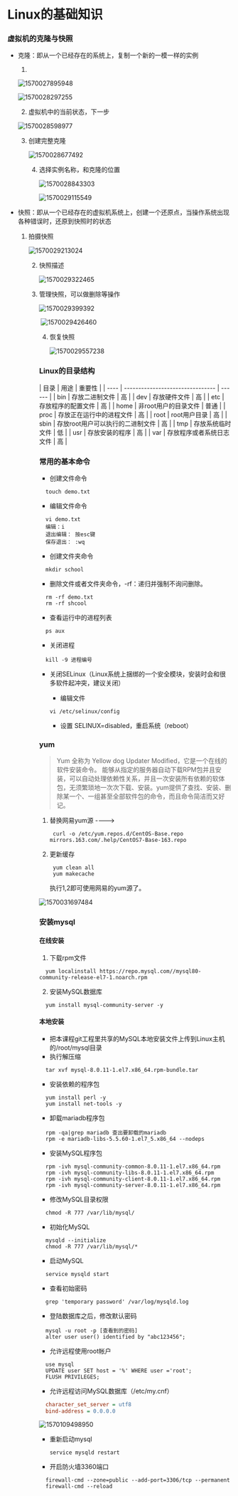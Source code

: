 # Linux的基础知识

### 虚拟机的克隆与快照

* 克隆：即从一个已经存在的系统上，复制一个新的一模一样的实例

  1. 

     ![1570027895948](.\3Linux的基础知识.assets\1570027895948.png)

     ![1570028297255](.\3Linux的基础知识.assets\1570028297255.png)
     
     2. 虚拟机中的当前状态，下一步
     
     ![1570028598977](.\3Linux的基础知识.assets\1570028598977.png)
     
     3. 创建完整克隆
     
        ![1570028677492](.\3Linux的基础知识.assets\1570028677492.png)
     
        4. 选择实例名称，和克隆的位置
     
           ![1570028843303](.\3Linux的基础知识.assets\1570028843303.png)
           
           ![1570029115549](.\3Linux的基础知识.assets\1570029115549.png)
     
     

* 快照：即从一个已经存在的虚拟机系统上，创建一个还原点，当操作系统出现各种错误时，还原到快照时的状态

  1. 拍摄快照

     ![1570029213024](.\3Linux的基础知识.assets\1570029213024.png)

     2. 快照描述

        ![1570029322465](.\3Linux的基础知识.assets\1570029322465.png)

     3. 管理快照，可以做删除等操作

        ![1570029399392](.\3Linux的基础知识.assets\1570029399392.png)

        ​	![1570029426460](.\3Linux的基础知识.assets\1570029426460.png)

        4. 恢复快照

           ![1570029557238](.\3Linux的基础知识.assets\1570029557238.png)

        

        ### Linux的目录结构

        | 目录 | 用途                             | 重要性 |
   | ---- | -------------------------------- | ------ |
        | bin  | 存放二进制文件                   | 高     |
        | dev  | 存放硬件文件                     | 高     |
        | etc  | 存放程序的配置文件               | 高     |
        | home | 非root用户的目录文件             | 普通   |
        | proc | 存放正在运行中的进程文件         | 高     |
        | root | root用户目录                     | 高     |
        | sbin | 存放root用户可以执行的二进制文件 | 高     |
        | tmp  | 存放系统临时文件                 | 低     |
        | usr  | 存放安装的程序                   | 高     |
        | var  | 存放程序或者系统日志文件         | 高     |
        
        ### 常用的基本命令
        
        - 创建文件命令
        
        ```shell
          touch demo.txt
        ```
        
        - 编辑文件命令
        
        ```shell
          vi demo.txt
          编辑：i
          退出编辑： 按esc键
          保存退出： :wq
        ```
        
        - 创建文件夹命令
        
        ```shell
          mkdir school
        ```
        
        - 删除文件或者文件夹命令，-rf：递归并强制不询问删除。
        
        ```shell
          rm -rf demo.txt
          rm -rf shcool
        ```
        
        - 查看运行中的进程列表
        
        ```shell
          ps aux
        ```
        
        - 关闭进程
        
        ```shell
          kill -9 进程编号
        ```
        
        - 关闭SELinux（Linux系统上捆绑的一个安全模块，安装时会和很多软件起冲突，建议关闭）
        
          - 编辑文件
        
          ```shell
          vi /etc/selinux/config
          ```
        
          - 设置 SELINUX=disabled，重启系统（reboot）
        
        
        
        
        
        ### yum
        
        > Yum 全称为 Yellow dog Updater Modified，它是一个在线的软件安装命令。
        >  能够从指定的服务器自动下载RPM包并且安装，可以自动处理依赖性关系，并且一次安装所有依赖的软体包，无须繁琐地一次次下载、安装。yum提供了查找、安装、删除某一个、一组甚至全部软件包的命令，而且命令简洁而又好记。
        
        1. 替换网易yum源 ---->
        
           ```shell
            curl -o /etc/yum.repos.d/CentOS-Base.repo mirrors.163.com/.help/CentOS7-Base-163.repo
           ```
        
        2. 更新缓存
        
           ```shell
            yum clean all 
            yum makecache
           ```
        
           执行1,2即可使用网易的yum源了。
        
        ![1570031697484](.\3Linux的基础知识.assets\1570031697484.png)
        
        
        
        ### 安装mysql
        
        #### 在线安装
        
        1. 下载rpm文件
        
        ```shell
          yum localinstall https://repo.mysql.com//mysql80-community-release-el7-1.noarch.rpm
        ```
        
        2. 安装MySQL数据库
        
        ```shell
          yum install mysql-community-server -y
        ```
        
        #### 本地安装
        
        - 把本课程git工程里共享的MySQL本地安装文件上传到Linux主机的/root/mysql目录
        - 执行解压缩
        
        ```shell
          tar xvf mysql-8.0.11-1.el7.x86_64.rpm-bundle.tar
        ```
        
        - 安装依赖的程序包
        
        ```shell
          yum install perl -y
          yum install net-tools -y
        ```
        
        - 卸载mariadb程序包
        
        ```shell
          rpm -qa|grep mariadb 查出要卸载的mariadb
          rpm -e mariadb-libs-5.5.60-1.el7_5.x86_64 --nodeps
        ```
        
        - 安装MySQL程序包
        
        ```shell
          rpm -ivh mysql-community-common-8.0.11-1.el7.x86_64.rpm 
          rpm -ivh mysql-community-libs-8.0.11-1.el7.x86_64.rpm 
          rpm -ivh mysql-community-client-8.0.11-1.el7.x86_64.rpm 
          rpm -ivh mysql-community-server-8.0.11-1.el7.x86_64.rpm 
        ```
        
        - 修改MySQL目录权限
        
        ```shell
          chmod -R 777 /var/lib/mysql/
        ```
        
        - 初始化MySQL
        
        ```shell
          mysqld --initialize
          chmod -R 777 /var/lib/mysql/*
        ```
        
        - 启动MySQL
        
        ```shell
          service mysqld start
        ```
        
        - 查看初始密码
        
        ```shell
          grep 'temporary password' /var/log/mysqld.log
        ```
        
        - 登陆数据库之后，修改默认密码
        
        ```mysql
          mysql -u root -p [查看到的密码]
          alter user user() identified by "abc123456"; 
        ```
        
        - 允许远程使用root帐户
        
        ```mysql
          use mysql
          UPDATE user SET host = '%' WHERE user ='root';
          FLUSH PRIVILEGES;
        ```
        
        - 允许远程访问MySQL数据库（/etc/my.cnf）
        
        ```ini
          character_set_server = utf8
          bind-address = 0.0.0.0
        ```
        
        ![1570109498950](.\3Linux的基础知识.assets\1570109498950.png)
        
        
        
        * 重新启动mysql
        
          ```shell
          service mysqld restart
          ```
        
        
        
        - 开启防火墙3360端口
        
        ```shell
          firewall-cmd --zone=public --add-port=3306/tcp --permanent
          firewall-cmd --reload
        ```
        
        
        
        
